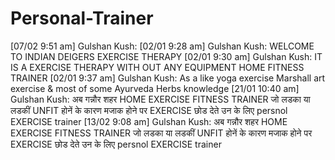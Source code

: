 # Personal-Trainer
[07/02 9:51 am] Gulshan Kush: [02/01 9:28 am] Gulshan Kush: WELCOME TO INDIAN DEIGERS EXERCISE THERAPY [02/01 9:30 am] Gulshan Kush: IT IS A EXERCISE THERAPY WITH OUT ANY EQUIPMENT HOME FITNESS TRAINER [02/01 9:37 am] Gulshan Kush: As a like yoga exercise Marshall art exercise &amp; most of some Ayurveda Herbs knowledge [21/01 10:40 am] Gulshan Kush: अब गन्नौर शहर HOME EXERCISE FITNESS TRAINER  जो लडका या लडकीं UNFIT होनें के कारण मजाक होने पर  EXERCISE छोड देते उन के लिए persnol EXERCISE trainer [13/02 9:08 am] Gulshan Kush: अब गन्नौर शहर HOME EXERCISE FITNESS TRAINER  जो लडका या लडकीं UNFIT होनें के कारण मजाक होने पर  EXERCISE छोड देते उन के लिए persnol EXERCISE trainer
